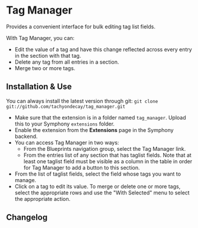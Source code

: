 # Tag Manager

Provides a convenient interface for bulk editing tag list fields.

With Tag Manager, you can:
- Edit the value of a tag and have this change reflected across every entry in the section with that tag.
- Delete any tag from all entries in a section.
- Merge two or more tags.

## Installation & Use

You can always install the latest version through git: `git clone git://github.com/tachyondecay/tag_manager.git`

- Make sure that the extension is in a folder named `tag_manager`. Upload this to your Symphony `extensions` folder.
- Enable the extension from the **Extensions** page in the Symphony backend.
- You can access Tag Manager in two ways:
  * From the Blueprints navigation group, select the Tag Manager link.
  * From the entries list of any section that has taglist fields. Note that at least one taglist field must be visible as a column in the table in order for Tag Manager to add a button to this section.
- From the list of taglist fields, select the field whose tags you want to manage.
- Click on a tag to edit its value. To merge or delete one or more tags, select the appropriate rows and use the "With Selected" menu to select the appropriate action.

## Changelog

